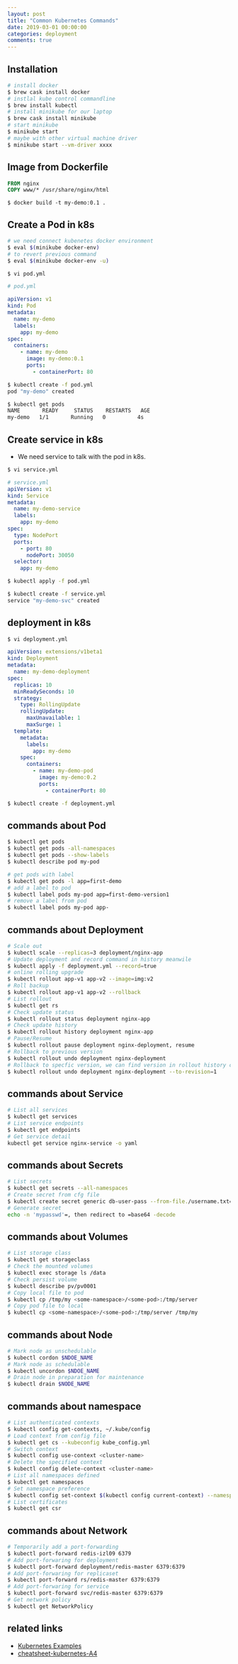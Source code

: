```yaml
---
layout: post
title: "Common Kubernetes Commands"
date: 2019-03-01 00:00:00
categories: deployment
comments: true
---
```


## Installation
```bash
# install docker
$ brew cask install docker
# instlal kube control commandline
$ brew install kubectl
# install minikube for our laptop
$ brew cask install minikube
# start minikube
$ minikube start
# maybe with other virtual machine driver
$ minikube start --vm-driver xxxx
```

## Image from Dockerfile

```dockerfile
FROM nginx
COPY www/* /usr/share/nginx/html
```
```dash
$ docker build -t my-demo:0.1 .
```

## Create a Pod in k8s
```bash
# we need connect kubenetes docker environment
$ eval $(minikube docker-env)
# to revert previous command
$ eval $(minikube docker-env -u)

$ vi pod.yml
```

```yaml
# pod.yml

apiVersion: v1
kind: Pod
metadata:
  name: my-demo
  labels:
    app: my-demo
spec:
  containers:
    - name: my-demo
      image: my-demo:0.1
      ports:
        - containerPort: 80
```
```bash
$ kubectl create -f pod.yml
pod "my-demo" created

$ kubectl get pods
NAME       READY     STATUS    RESTARTS   AGE
my-demo   1/1       Running   0          4s
```

## Create service in k8s

- We need service to talk with the pod in k8s.

```bash
$ vi service.yml
```

```yml
# service.yml
apiVersion: v1
kind: Service
metadata:
  name: my-demo-service
  labels:
    app: my-demo
spec:
  type: NodePort
  ports:
    - port: 80
      nodePort: 30050
  selector:
    app: my-demo
```

```bash
$ kubectl apply -f pod.yml

$ kubectl create -f service.yml
service "my-demo-svc" created

```

## deployment in k8s

```bash
$ vi deployment.yml
```

```yml
apiVersion: extensions/v1beta1
kind: Deployment
metadata:
  name: my-demo-deployment
spec:
  replicas: 10
  minReadySeconds: 10
  strategy:
    type: RollingUpdate
    rollingUpdate:
      maxUnavailable: 1
      maxSurge: 1
  template:
    metadata:
      labels:
        app: my-demo
    spec:
      containers:
        - name: my-demo-pod
          image: my-demo:0.2
          ports:
            - containerPort: 80

```

```bash
$ kubectl create -f deployment.yml
```

## commands about Pod

```bash
$ kubectl get pods
$ kubectl get pods -all-namespaces
$ kubectl get pods --show-labels
$ kubectl describe pod my-pod

# get pods with label
$ kubectl get pods -l app=first-demo
# add a label to pod
$ kubectl label pods my-pod app=first-demo-version1
# remove a label from pod
$ kubectl label pods my-pod app-
```

## commands about Deployment

```bash
# Scale out
$ kubectl scale --replicas=3 deployment/nginx-app
# Update deployment and record command in history meanwile
$ kubectl apply -f deployment.yml --record=true
# online rolling upgrade
$ kubectl rollout app-v1 app-v2 --image=img:v2
# Roll backup
$ kubectl rollout app-v1 app-v2 --rollback
# List rollout
$ kubectl get rs
# Check update status
$ kubectl rollout status deployment nginx-app
# Check update history
$ kubectl rollout history deployment nginx-app
# Pause/Resume
$ kubectl rollout pause deployment nginx-deployment, resume
# Rollback to previous version
$ kubectl rollout undo deployment nginx-deployment
# Rollback to specfic version, we can find version in rollout history command
$ kubectl rollout undo deployment nginx-deployment --to-revision=1
```

## commands about Service

```bash
# List all services
$ kubectl get services
# List service endpoints
$ kubectl get endpoints
# Get service detail
kubectl get service nginx-service -o yaml
```

## commands about Secrets

```bash
# List secrets
$ kubectl get secrets --all-namespaces
# Create secret from cfg file
$ kubectl create secret generic db-user-pass --from-file./username.txt=
# Generate secret
echo -n 'mypasswd'=, then redirect to =base64 -decode
```

## commands about Volumes

```bash
# List storage class
$ kubectl get storageclass
# Check the mounted volumes
$ kubectl exec storage ls /data
# Check persist volume
$ kubectl describe pv/pv0001
# Copy local file to pod
$ kubectl cp /tmp/my <some-namespace>/<some-pod>:/tmp/server
# Copy pod file to local
$ kubectl cp <some-namespace>/<some-pod>:/tmp/server /tmp/my
```

## commands about Node

```bash
# Mark node as unschedulable
$ kubectl cordon $NDOE_NAME
# Mark node as schedulable
$ kubectl uncordon $NDOE_NAME
# Drain node in preparation for maintenance
$ kubectl drain $NODE_NAME
```

## commands about namespace
```bash
# List authenticated contexts
$ kubectl config get-contexts, ~/.kube/config
# Load context from config file
$ kubectl get cs --kubeconfig kube_config.yml
# Switch context
$ kubectl config use-context <cluster-name>
# Delete the specified context
$ kubectl config delete-context <cluster-name>
# List all namespaces defined
$ kubectl get namespaces
# Set namespace preference
$ kubectl config set-context $(kubectl config current-context) --namespace=<ns1>
# List certificates
$ kubectl get csr
```

## commands about Network

```bash
# Temporarily add a port-forwarding
$ kubectl port-forward redis-izl09 6379
# Add port-forwaring for deployment
$ kubectl port-forward deployment/redis-master 6379:6379
# Add port-forwaring for replicaset
$ kubectl port-forward rs/redis-master 6379:6379
# Add port-forwaring for service
$ kubectl port-forward svc/redis-master 6379:6379
# Get network policy
$ kubectl get NetworkPolicy
```

## related links

- [Kubernetes Examples](https://github.com/kubernetes/examples)
- [cheatsheet-kubernetes-A4](https://github.com/dennyzhang/cheatsheet-kubernetes-A4)
